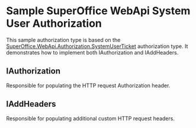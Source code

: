 # Sample SuperOffice WebApi System User Authorization

This sample authorization type is based on the [SuperOffice.WebApi.Authorization.SystemUserTicket]() authorization type.
It demonstrates how to implement both IAuthorization and IAddHeaders.

## IAuthorization

Responsible for populating the HTTP request Authorization header.

## IAddHeaders

Responsible for populating additional custom HTTP request headers.
